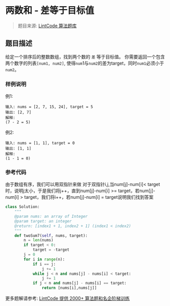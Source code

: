 # 两数和 - 差等于目标值
 > 题目来源: [LintCode 算法题库](https://www.lintcode.com/problem/two-sum-difference-equals-to-target/?utm_source=sc-github-wzz)
 ## 题目描述
 给定一个排序后的整数数组，找到两个数的 `差` 等于目标值。
你需要返回一个包含两个数字的列表`[num1, num2]`, 使得`num`1与`num2`的差为target，同时`num1`必须小于`num2`。
 ### 样例说明
 例1:
```
输入: nums = [2, 7, 15, 24], target = 5 
输出: [2, 7] 
解释:
(7 - 2 = 5)
```
例2:
```
输入: nums = [1, 1], target = 0
输出: [1, 1] 
解释:
(1 - 1 = 0)
```

 ### 参考代码
 由于数组有序，我们可以用双指针来做
对于双指针i,j,当num[j]-num[i]< target时，说明j太小，于是我们将j++，直到num[j]-num[i] >= target，若num[j]-num[i] > target，我们将i++，若num[j]-num[i] = target说明我们找到答案
```python
class Solution:
    """
    @param nums: an array of Integer
    @param target: an integer
    @return: [index1 + 1, index2 + 1] (index1 < index2)
    """
    def twoSum7(self, nums, target):
        n = len(nums)
        if target < 0:
            target = -target
        j = 0
        for i in range(n):
            if i == j:
                j += 1
            while j < n and nums[j] - nums[i] < target:
                j += 1
            if j < n and nums[j] - nums[i] == target:
                return [nums[i],nums[j]]
```
 更多题解请参考: [LintCode 提供 2000+ 算法题和名企阶梯训练](https://www.lintcode.com/problem/?utm_source=sc-github-wzz)